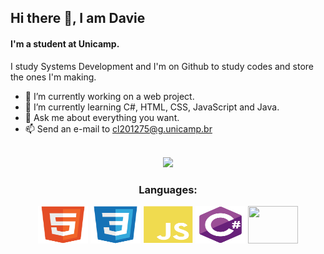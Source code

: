 ## Hi there 👋, I am Davie
#### I'm a student at Unicamp.
I study Systems Development and I'm on Github to study codes and store the ones I'm making.

- 🔭 I’m currently working on a web project. 
- 🌱 I’m currently learning C#, HTML, CSS, JavaScript and Java.
- 💬 Ask me about everything you want. 
- 📫 Send an e-mail to cl201275@g.unicamp.br

<br>
<div align="center">
<img src="https://github-readme-stats.vercel.app/api?username=vulgoDavie&show_icons=true&theme=github_dark&count_private=true"/>
  </div>
  <div align="center" style="display: inline_block">
  
### Languages:
  <img align="center" height="60" width="80" src="https://raw.githubusercontent.com/devicons/devicon/master/icons/html5/html5-original.svg">
  <img align="center" height="60" width="80" src="https://raw.githubusercontent.com/devicons/devicon/master/icons/css3/css3-original.svg">
  <img align="center" height="60" width="80" src="https://raw.githubusercontent.com/devicons/devicon/master/icons/javascript/javascript-plain.svg">
  <img align="center" height="60" width="80" src="https://raw.githubusercontent.com/devicons/devicon/master/icons/csharp/csharp-original.svg">
  <img align="center" height="60" width="80" src="https://cdn.jsdelivr.net/gh/devicons/devicon/icons/java/java-original.svg" />       
</div>
       
